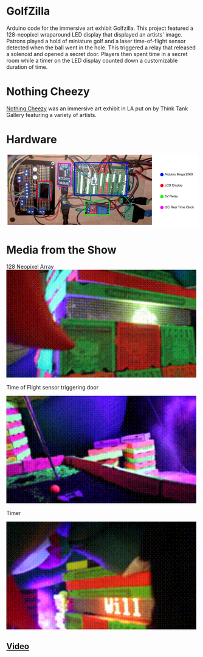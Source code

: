 # GolfZilla
Arduino code for the immersive art exhibit Golfzilla. This project featured a 128-neopixel wraparound LED display that displayed an artists' image.
Patrons played a hold of miniature golf and a laser time-of-flight sensor detected when the ball went in the hole. This triggered a relay that
released a solenoid and opened a secret door. Players then spent time in a secret room while a timer on the LED display counted down a customizable
duration of time.

# Nothing Cheezy
[Nothing Cheezy](https://thinktank.gallery/nothingcheezyartists) was an immersive art exhibit in LA put on by Think Tank Gallery featuring a variety of artists.


# Hardware
<img src="media/Golfzilla Circuit.png" alt="Your GIF" width="750">

# Media from the Show
128 Neopixel Array  
<img src="media/LED.gif" alt="Your GIF" width="500">  

Time of Flight sensor triggering door  

<img src="media/door.gif" alt="Your GIF" width="500">  

Timer  

<img src="media/timer.gif" alt="Your GIF" width="500">  

## [Video](https://vimeo.com/manage/videos/865837533)




